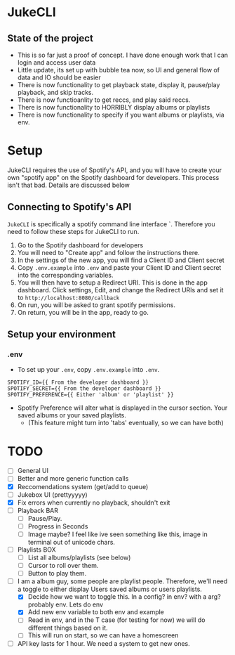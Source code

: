 # JukeCLI

## State of the project

- This is so far just a proof of concept. I have done enough work that I can login and access user data
- Little update, its set up with bubble tea now, so UI and general flow of data and IO should be easier
- There is now functionality to get playback state, display it, pause/play playback, and skip tracks.
- There is now functioanlity to get reccs, and play said reccs.
- There is now functionality to HORRIBLY display albums or playlists
- There is now functionality to specify if you want albums or playlists, via env.

# Setup

JukeCLI requires the use of Spotify's API, and you will have to create your own "spotify app" on the Spotify dashboard for developers. This process isn't that bad. Details are discussed below

## Connecting to Spotify's API

`JukeCLI` is specifically a spotify command line interface `. Therefore you need to follow these steps for JukeCLI to run.

1. Go to the Spotify dashboard for developers
2. You will need to "Create app" and follow the instructions there.
3. In the settings of the new app, you will find a Client ID and Client secret
4. Copy `.env.example` into `.env` and paste your Client ID and Client secret into the corresponding variables.
5. You will then have to setup a Redirect URI. This is done in the app dashboard. Click settings, Edit, and change the Redirect URIs and set it to `http://localhost:8080/callback`
6. On run, you will be asked to grant spotify permissions.
7. On return, you will be in the app, ready to go.

## Setup your environment

### .env

- To set up your `.env`, copy `.env.example` into `.env`.

```
SPOTIFY_ID={{ From the developer dashboard }}
SPOTIFY_SECRET={{ From the developer dashboard }}
SPOTIFY_PREFERENCE={{ Either 'album' or 'playlist' }}
```

- Spotify Preference will alter what is displayed in the cursor section. Your saved albums or your saved playlists.
  - (This feature might turn into 'tabs' eventually, so we can have both)

# TODO

- [ ] General UI
- [ ] Better and more generic function calls
- [x] Reccomendations system (get/add to queue)
- [ ] Jukebox UI (prettyyyyy)
- [x] Fix errors when currently no playback, shouldn't exit
- [ ] Playback BAR
  - [ ] Pause/Play.
  - [ ] Progress in Seconds
  - [ ] Image maybe? I feel like ive seen something like this, image in terminal out of unicode chars.
- [ ] Playlists BOX
  - [ ] List all albums/playlists (see below)
  - [ ] Cursor to roll over them.
  - [ ] Button to play them.
- [ ] I am a album guy, some people are playlist people. Therefore, we'll need a toggle to either display Users saved albums or users playlists.
  - [x] Decide how we want to toggle this. In a config? in env? with a arg? probably env. Lets do env
  - [x] Add new env variable to both env and example
  - [ ] Read in env, and in the T case (for testing for now) we will do different things based on it.
  - [ ] This will run on start, so we can have a homescreen
- [ ] API key lasts for 1 hour. We need a system to get new ones.
